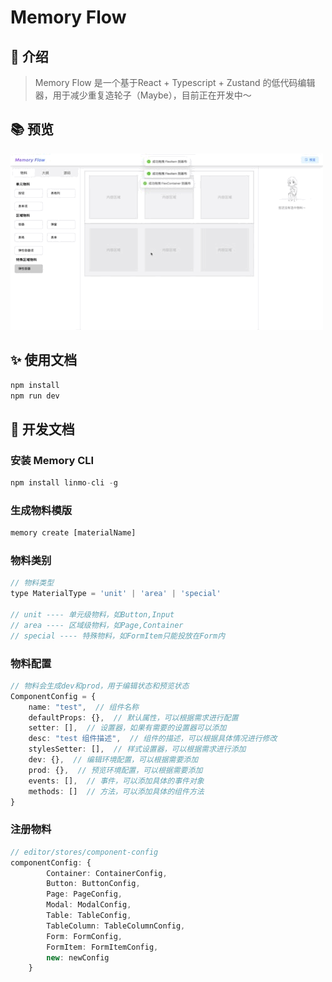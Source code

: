 # Memory Flow

## 🌟 介绍
> Memory Flow 是一个基于React + Typescript + Zustand 的低代码编辑器，用于减少重复造轮子（Maybe），目前正在开发中～

## 📚 预览
![预览](./src/assets/pre.gif)

## ✨ 使用文档
``` javascript
npm install
npm run dev
```

## 🚀 开发文档

### 安装 Memory CLI
``` javascript
npm install linmo-cli -g
```

### 生成物料模版
``` javascript
memory create [materialName]
```

### 物料类别
``` javascript
// 物料类型
type MaterialType = 'unit' | 'area' | 'special'

// unit ---- 单元级物料，如Button,Input
// area ---- 区域级物料，如Page,Container
// special ---- 特殊物料，如FormItem只能投放在Form内
```

### 物料配置
``` typescript
// 物料会生成dev和prod，用于编辑状态和预览状态
ComponentConfig = {
    name: "test",  // 组件名称
    defaultProps: {},  // 默认属性，可以根据需求进行配置
    setter: [],  // 设置器，如果有需要的设置器可以添加
    desc: "test 组件描述",  // 组件的描述，可以根据具体情况进行修改
    stylesSetter: [],  // 样式设置器，可以根据需求进行添加
    dev: {},  // 编辑环境配置，可以根据需要添加
    prod: {},  // 预览环境配置，可以根据需要添加
    events: [],  // 事件，可以添加具体的事件对象
    methods: []  // 方法，可以添加具体的组件方法
}
```

### 注册物料
```typescript
// editor/stores/component-config
componentConfig: {
        Container: ContainerConfig,
        Button: ButtonConfig,
        Page: PageConfig,
        Modal: ModalConfig,
        Table: TableConfig,
        TableColumn: TableColumnConfig,
        Form: FormConfig,
        FormItem: FormItemConfig,
        new: newConfig
    }
```
